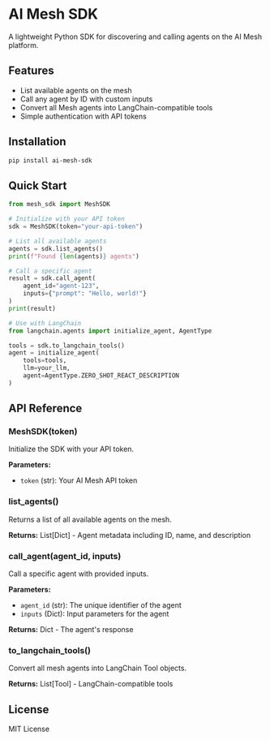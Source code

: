 
# AI Mesh SDK

A lightweight Python SDK for discovering and calling agents on the AI Mesh platform.

## Features
- List available agents on the mesh
- Call any agent by ID with custom inputs
- Convert all Mesh agents into LangChain-compatible tools
- Simple authentication with API tokens

## Installation

```bash
pip install ai-mesh-sdk
```

## Quick Start

```python
from mesh_sdk import MeshSDK

# Initialize with your API token
sdk = MeshSDK(token="your-api-token")

# List all available agents
agents = sdk.list_agents()
print(f"Found {len(agents)} agents")

# Call a specific agent
result = sdk.call_agent(
    agent_id="agent-123",
    inputs={"prompt": "Hello, world!"}
)
print(result)

# Use with LangChain
from langchain.agents import initialize_agent, AgentType

tools = sdk.to_langchain_tools()
agent = initialize_agent(
    tools=tools,
    llm=your_llm,
    agent=AgentType.ZERO_SHOT_REACT_DESCRIPTION
)
```

## API Reference

### MeshSDK(token)
Initialize the SDK with your API token.

**Parameters:**
- `token` (str): Your AI Mesh API token

### list_agents()
Returns a list of all available agents on the mesh.

**Returns:** List[Dict] - Agent metadata including ID, name, and description

### call_agent(agent_id, inputs)
Call a specific agent with provided inputs.

**Parameters:**
- `agent_id` (str): The unique identifier of the agent
- `inputs` (Dict): Input parameters for the agent

**Returns:** Dict - The agent's response

### to_langchain_tools()
Convert all mesh agents into LangChain Tool objects.

**Returns:** List[Tool] - LangChain-compatible tools

## License

MIT License